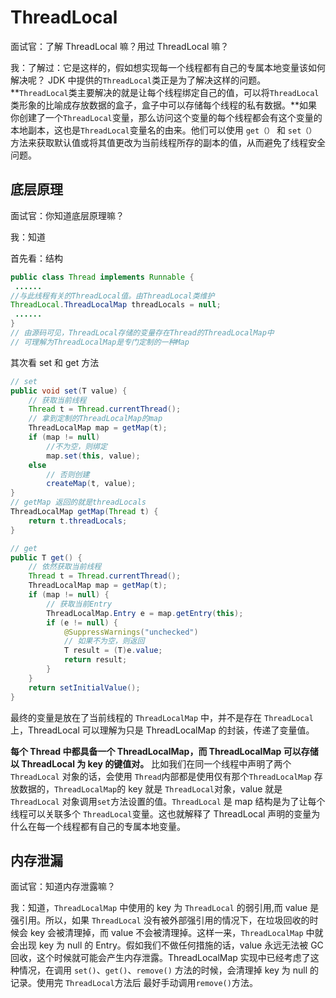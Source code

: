 # ThreadLocal

面试官：了解 ThreadLocal 嘛？用过 ThreadLocal 嘛？

我：了解过：它是这样的，假如想实现每一个线程都有自己的专属本地变量该如何解决呢？ JDK 中提供的`ThreadLocal`类正是为了解决这样的问题。 **`ThreadLocal`类主要解决的就是让每个线程绑定自己的值，可以将`ThreadLocal`类形象的比喻成存放数据的盒子，盒子中可以存储每个线程的私有数据。**如果你创建了一个`ThreadLocal`变量，那么访问这个变量的每个线程都会有这个变量的本地副本，这也是`ThreadLocal`变量名的由来。他们可以使用 `get（）` 和 `set（）` 方法来获取默认值或将其值更改为当前线程所存的副本的值，从而避免了线程安全问题。

## 底层原理

面试官：你知道底层原理嘛？

我：知道

首先看：结构

```java
public class Thread implements Runnable {
 ......
//与此线程有关的ThreadLocal值。由ThreadLocal类维护
ThreadLocal.ThreadLocalMap threadLocals = null;
 ......
}
// 由源码可见，ThreadLocal存储的变量存在Thread的ThreadLocalMap中
// 可理解为ThreadLocalMap是专门定制的一种Map
```

其次看 set 和 get 方法

```java
// set
public void set(T value) {
    // 获取当前线程
    Thread t = Thread.currentThread();
    // 拿到定制的ThreadLocalMap的map
    ThreadLocalMap map = getMap(t);
    if (map != null)
        //不为空，则绑定
        map.set(this, value);
    else
        // 否则创建
        createMap(t, value);
}
// getMap 返回的就是threadLocals
ThreadLocalMap getMap(Thread t) {
    return t.threadLocals;
}

// get
public T get() {
    // 依然获取当前线程
    Thread t = Thread.currentThread();
    ThreadLocalMap map = getMap(t);
    if (map != null) {
        // 获取当前Entry
        ThreadLocalMap.Entry e = map.getEntry(this);
        if (e != null) {
            @SuppressWarnings("unchecked")
            // 如果不为空，则返回
            T result = (T)e.value;
            return result;
        }
    }
    return setInitialValue();
}
```

最终的变量是放在了当前线程的 `ThreadLocalMap` 中，并不是存在 `ThreadLocal` 上，ThreadLocal 可以理解为只是 ThreadLocalMap 的封装，传递了变量值。

**每个 Thread 中都具备一个 ThreadLocalMap，而 ThreadLocalMap 可以存储以 ThreadLocal 为 key 的键值对。** 比如我们在同一个线程中声明了两个 `ThreadLocal` 对象的话，会使用 `Thread`内部都是使用仅有那个`ThreadLocalMap` 存放数据的，`ThreadLocalMap`的 key 就是 `ThreadLocal`对象，value 就是 `ThreadLocal` 对象调用`set`方法设置的值。`ThreadLocal` 是 map 结构是为了让每个线程可以关联多个 `ThreadLocal`变量。这也就解释了 ThreadLocal 声明的变量为什么在每一个线程都有自己的专属本地变量。

## 内存泄漏

面试官：知道内存泄露嘛？

我：知道，`ThreadLocalMap` 中使用的 key 为 `ThreadLocal` 的弱引用,而 value 是强引用。所以，如果 `ThreadLocal` 没有被外部强引用的情况下，在垃圾回收的时候会 key 会被清理掉，而 value 不会被清理掉。这样一来，`ThreadLocalMap` 中就会出现 key 为 null 的 Entry。假如我们不做任何措施的话，value 永远无法被 GC 回收，这个时候就可能会产生内存泄露。ThreadLocalMap 实现中已经考虑了这种情况，在调用 `set()`、`get()`、`remove()` 方法的时候，会清理掉 key 为 null 的记录。使用完 `ThreadLocal`方法后 最好手动调用`remove()`方法。
